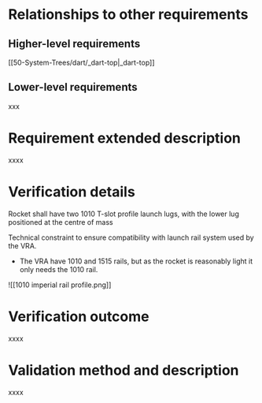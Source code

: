 # Relationships to other requirements
## Higher-level requirements
[[50-System-Trees/dart/_dart-top|_dart-top]]
## Lower-level requirements
xxx
# Requirement extended description
xxxx

# Verification details
Rocket shall have two 1010 T-slot profile launch lugs, with the lower lug positioned at the centre of mass

Technical constraint to ensure compatibility with launch rail system used by the VRA.
- The VRA have 1010 and 1515 rails, but as the rocket is reasonably light it only needs the 1010 rail.

![[1010 imperial rail profile.png]]

# Verification outcome
xxxx

# Validation method and description
xxxx